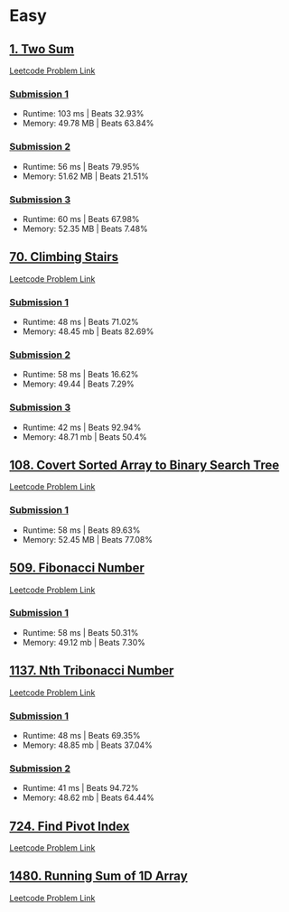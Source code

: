 # Easy

## [1. Two Sum](./1-two-sum/1-two-sum.md)

[Leetcode Problem Link](https://leetcode.com/problems/two-sum/description/)

### [Submission 1](./1-two-sum/1-two-sum-1.js)

- Runtime: 103 ms | Beats 32.93%
- Memory: 49.78 MB | Beats 63.84%

### [Submission 2](./1-two-sum/1-two-sum-2.js)

- Runtime: 56 ms | Beats 79.95%
- Memory: 51.62 MB | Beats 21.51%

### [Submission 3](./1-two-sum/1-two-sum-3.js)

- Runtime: 60 ms | Beats 67.98%
- Memory: 52.35 MB | Beats 7.48%

## [70. Climbing Stairs](./70-climbing-stairs/70-climbing-stairs.md)

[Leetcode Problem Link](https://leetcode.com/problems/climbing-stairs/description/)

### [Submission 1](./70-climbing-stairs/70-climbing-stairs-1.js)

- Runtime: 48 ms | Beats 71.02%
- Memory: 48.45 mb | Beats 82.69%

### [Submission 2](./70-climbing-stairs/70-climbing-stairs-2.js)

- Runtime: 58 ms | Beats 16.62%
- Memory: 49.44 | Beats 7.29%

### [Submission 3](./70-climbing-stairs/70-climbing-stairs-3.js)

- Runtime: 42 ms | Beats 92.94%
- Memory: 48.71 mb | Beats 50.4%

## [108. Covert Sorted Array to Binary Search Tree](./108-convert-sorted-array-bst/108-convert-sorted-array-bst.md)

[Leetcode Problem Link](https://leetcode.com/problems/convert-sorted-array-to-binary-search-tree/description/)

### [Submission 1](./108-convert-sorted-array-bst/108-convert-sorted-array-bst-1.js)

- Runtime: 58 ms | Beats 89.63%
- Memory: 52.45 MB | Beats 77.08%

## [509. Fibonacci Number]()

[Leetcode Problem Link](https://leetcode.com/problems/fibonacci-number/description/)

### [Submission 1](./509-fibonacci-number/509-fibonacci-number-1.js)

- Runtime: 58 ms | Beats 50.31%
- Memory: 49.12 mb | Beats 7.30%

## [1137. Nth Tribonacci Number]()

[Leetcode Problem Link](https://leetcode.com/problems/n-th-tribonacci-number/description/)

### [Submission 1](./1137-nth-tribonacci-number/1137-nth-tribonacci-number-1.js)

- Runtime: 48 ms | Beats 69.35%
- Memory: 48.85 mb | Beats 37.04%

### [Submission 2](./1137-nth-tribonacci-number/1137-nth-tribonacci-number-2.js)

- Runtime: 41 ms | Beats 94.72%
- Memory: 48.62 mb | Beats 64.44%

## [724. Find Pivot Index](./724-pivot-index.md)

[Leetcode Problem Link](https://leetcode.com/problems/find-pivot-index/description/)

## [1480. Running Sum of 1D Array](./1480-running-sum.md)

[Leetcode Problem Link](https://leetcode.com/problems/running-sum-of-1d-array/description/)
